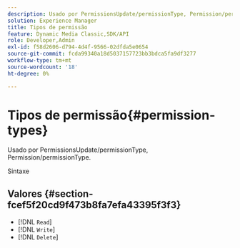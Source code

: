 ```yaml
---
description: Usado por PermissionsUpdate/permissionType, Permission/permissionType.
solution: Experience Manager
title: Tipos de permissão
feature: Dynamic Media Classic,SDK/API
role: Developer,Admin
exl-id: f58d2606-d794-4d4f-9566-02dfda5e0654
source-git-commit: fcda99340a18d5037157723bb3bdca5fa9df3277
workflow-type: tm+mt
source-wordcount: '18'
ht-degree: 0%

---
```


# Tipos de permissão{#permission-types}

Usado por PermissionsUpdate/permissionType, Permission/permissionType.

Sintaxe

## Valores {#section-fcef5f20cd9f473b8fa7efa43395f3f3}

* [!DNL `Read`]
* [!DNL `Write`]
* [!DNL `Delete`]
